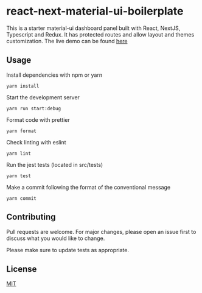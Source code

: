 # react-next-material-ui-boilerplate

This is a starter material-ui dashboard panel built with React, NextJS, Typescript and Redux. It has protected routes and allow layout and themes customization. The live demo can be found [here](https://react-dashboard-boilerplate.vercel.app)

## Usage

Install dependencies with npm or yarn

```
yarn install
```

Start the development server

```
yarn run start:debug
```

Format code with prettier

```
yarn format
```

Check linting with eslint

```
yarn lint
```

Run the jest tests (located in src/tests)

```
yarn test
```

Make a commit following the format of the conventional message

```
yarn commit
```

## Contributing

Pull requests are welcome. For major changes, please open an issue first to discuss what you would like to change.

Please make sure to update tests as appropriate.

## License

[MIT](https://choosealicense.com/licenses/mit/)
